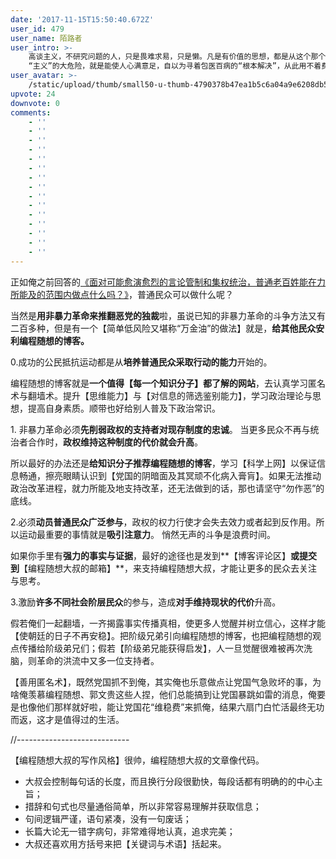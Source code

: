 ```yaml
---
date: '2017-11-15T15:50:40.672Z'
user_id: 479
user_name: 陌路者
user_intro: >-
    高谈主义，不研究问题的人，只是畏难求易，只是懒。凡是有价值的思想，都是从这个那个具体的问题下手的。
    “主义”的大危险，就是能使人心满意足，自以为寻着包医百病的“根本解决”，从此用不着费心力去研究这个那个具体问题的解决法了。——胡适
user_avatar: >-
    /static/upload/thumb/small50-u-thumb-4790378b47ea1b5c6a04a9e6208db509aee7f7bcb5d.png
upvote: 24
downvote: 0
comments:
    - ''
    - ''
    - ''
    - ''
    - ''
    - ''
    - ''
    - ''
    - ''
    - ''
    - ''
    - ''
    - ''
    - ''
    - ''
---
```


正如俺之前回答的[《面对可能愈演愈烈的言论管制和集权统治，普通老百姓能在力所能及的范围内做点什么吗？》](https://www.pin-cong.com/p/4195/?s=4323)，普通民众可以做什么呢？

当然是**用非暴力革命来推翻恶党的独裁**啦，虽说已知的非暴力革命的斗争方法又有二百多种，但是有一个【简单低风险又堪称“万金油”的做法】就是，**给其他民众安利编程随想的博客。**

0.成功的公民抵抗运动都是从**培养普通民众采取行动的能力**开始的。

编程随想的博客就是**一个值得【每一个知识分子】都了解的网站**，去认真学习匿名术与翻墙术。提升【思维能力】与【对信息的筛选鉴别能力】，学习政治理论与思想，提高自身素质。顺带也好给别人普及下政治常识。

1\. 非暴力革命必须**先削弱政权的支持者对现存制度的忠诚**。 当更多民众不再与统治者合作时，**政权维持这种制度的代价就会升高**。

所以最好的办法还是**给知识分子推荐编程随想的博客**，学习【科学上网】以保证信息畅通，擦亮眼睛认识到【党国的阴暗面及其冥顽不化病入膏肓】。如果无法推动政治改革进程，就力所能及地支持改革，还无法做到的话，那也请坚守“勿作恶”的底线。

2.必须**动员普通民众广泛参与**，政权的权力行使才会失去效力或者起到反作用。所以运动最重要的事情就是**吸引注意力**。 悄然无声的斗争是浪费时间。

如果你手里有**强力的事实与证据**，最好的途径也是发到**【博客评论区】**或提交到**【编程随想大叔的邮箱】**，来支持编程随想大叔，才能让更多的民众去关注与思考。

3.激励**许多不同社会阶层民众**的参与，造成**对手维持现状的代价**升高。

假若俺们一起翻墙，一齐揭露事实传播真相，使更多人觉醒并树立信心，这样才能【使朝廷的日子不再安稳】。把阶级兄弟引向编程随想的博客，也把编程随想的观点传播给阶级弟兄们；假若【阶级弟兄能获得启发】，人一旦觉醒很难被再次洗脑，则革命的洪流中又多一位支持者。

【善用匿名术】，既然党国抓不到俺，其实俺也乐意做点让党国气急败坏的事，为啥俺羡慕编程随想、郭文贵这些人捏，他们总能搞到让党国暴跳如雷的消息，俺要是也像他们那样就好啦，能让党国花“维稳费”来抓俺，结果六扇门白忙活最终无功而返，这才是值得过的生活。

//----------------------------

【编程随想大叔的写作风格】很帅，编程随想大叔的文章像代码。

*   大叔会控制每句话的长度，而且换行分段很勤快，每段话都有明确的的中心主旨；
*   措辞和句式也尽量通俗简单，所以非常容易理解并获取信息；
*   句间逻辑严谨，语句紧凑，没有一句废话；
*   长篇大论无一错字病句，非常难得地认真，追求完美；
*   大叔还喜欢用方括号来把【关键词与术语】括起来。
